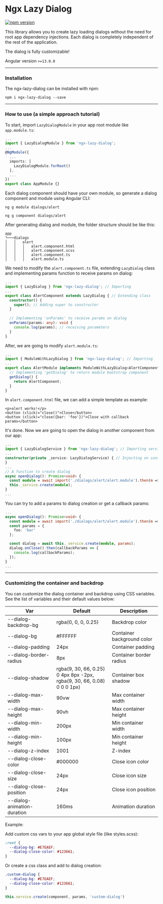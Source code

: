 # Ngx Lazy Dialog

[![npm version](https://badge.fury.io/js/ngx-lazy-dialog.svg)](https://www.npmjs.com/package/ngx-lazy-dialog)


This library allows you to create lazy loading dialogs without the need for root app
dependency injections. Each dialog is completely independent of the rest of the application.

The dialog is fully customizable!

Angular version `>=13.0.0`

---

### Installation

The ngx-lazy-dialog can be installed with npm:

`npm i ngx-lazy-dialog --save`

---

### How to use (a simple approach tutorial)

To start, import `LazyDialogModule` in your app root module like `app.module.ts`:

```ts
...
import { LazyDialogModule } from 'ngx-lazy-dialog';
...
@NgModule({
  ...
  imports: [
    LazyDialogModule.forRoot()
  ],
  ...
})
export class AppModule {}
```

Each dialog component should have your own module, so generate a dialog component and module using Angular CLI:

```
ng g module dialogs/alert

ng g component dialogs/alert
```

After generating dialog and module, the folder structure should be like this:

```
app   
└───dialogs
│   │   alert
│   │   │   alert.component.html
│   │   │   alert.component.scss
│   │   │   alert.component.ts
│   │   │   alert.module.ts
```

We need to modify the `alert.component.ts` file, extending `LazyDialog`
class and implementing params function to receive params on dialog:

```ts
...
import { LazyDialog } from 'ngx-lazy-dialog'; // Importing
...
export class AlertComponent extends LazyDialog { // Extending class
  constructor() {
    super(); // Adding super to constructor
  }
  
  // Implementing 'onParams' to receive params on dialog
  onParams(params: any): void {
    console.log(params); // receiving parameters
  }
}
```

After, we are going to modify `alert.module.ts`:

```ts
...
import { ModuleWithLazyDialog } from 'ngx-lazy-dialog'; // Importing
...
export class AlertModule implements ModuleWithLazyDialog<AlertComponent> { // Implementing class
  // Implementing 'getDialog' to return module bootstrap component
  getDialog() {
    return AlertComponent;
  }
}
```

In `alert.component.html` file, we can add a simple template as example:

```angular2html
<p>alert works!</p>
<button (click)="close()">Close</button>
<button (click)="close({bar: 'foo'})">Close with callback params</button>
```

It's done. Now we are going to open the dialog in another component from our app:

```ts
...
import { LazyDialogService } from 'ngx-lazy-dialog'; // Importing service
...
constructor(private _service: LazyDialogService) { // Injecting on constructor
}
...
// A function to create dialog
async openDialog(): Promise<void> {
  const module = await import('./dialogs/alert/alert.module').then(m => m.AlertModule);
  this._service.create(module);
}
...
```

You can try to add a params to dialog creation or get a callback params:

```ts
...
async openDialog(): Promise<void> {
  const module = await import('./dialogs/alert/alert.module').then(m => m.AlertModule);
  const params = {
    foo: 'bar'
  };

  const dialog = await this._service.create(module, params);
  dialog.onClose().then(callbackParams => {
    console.log(callbackParams);
  });
}
...
```

---

### Customizing the container and backdrop

You can customize the dialog container and backdrop using CSS variables. See the list of variables and their default
values below:

| Var | Default                                                                      | Description                |
| ----------- |------------------------------------------------------------------------------|----------------------------|
| --dialog-backdrop-bg | rgba(0, 0, 0, 0.25)                                                          | Backdrop color             |
| --dialog-bg | #FFFFFF                                                                      | Container background color |
| --dialog-padding | 24px                                                                         | Container padding          |
| --dialog-border-radius | 8px                                                                          | Container border radius    |
| --dialog-shadow | rgba(9, 30, 66, 0.25) 0 4px 8px -2px, <br>  rgba(9, 30, 66, 0.08) 0 0 0 1px) | Container box shadow       |
| --dialog-max-width | 90vw                                                                         | Max container width        |
| --dialog-max-height | 90vh                                                                         | Max container height       |
| --dialog-min-width | 200px                                                                        | Min container width        |
| --dialog-min-height | 100px                                                                        | Min container height       |
| --dialog-z-index | 1001                                                                         | Z-index                    |
| --dialog-close-color | #000000                                                                      | Close icon color           |
| --dialog-close-size | 24px                                                                         | Close icon size            |
| --dialog-close-position | 24px                                                                         | Close icon position        |
| --dialog-animation-duration | 160ms                                                                        | Animation duration         |

Example:

Add custom css vars to your app global style file (like styles.scss):

``` css
:root {
  --dialog-bg: #E7EAEF;
  --dialog-close-color: #123661;
}
```

Or create a css class and add to dialog creation:

``` css
.custom-dialog {
  --dialog-bg: #E7EAEF;
  --dialog-close-color: #123661;
}
```

```ts
this.service.create(component, params, 'custom-dialog')
```
